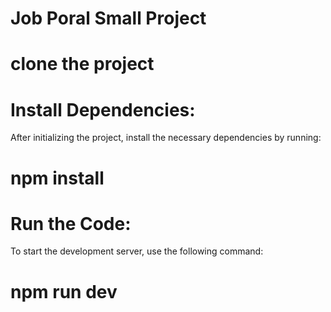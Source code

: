 # Job Poral Small Project

# clone the project

# Install Dependencies:

After initializing the project, install the necessary dependencies by running:

# npm install

# Run the Code:

To start the development server, use the following command:

# npm run dev
